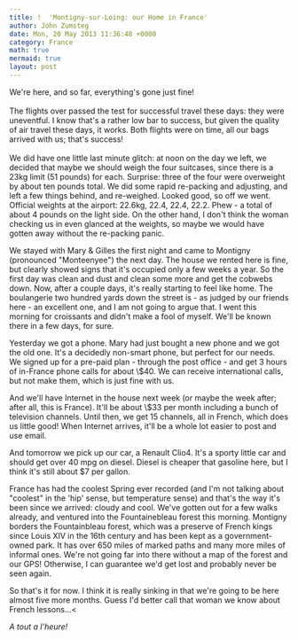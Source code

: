 ```yaml
---
title: !  'Montigny-sur-Loing: our Home in France'
author: John Zumsteg
date: Mon, 20 May 2013 11:36:48 +0000
category: France
math: true
mermaid: true
layout: post
---
```

We're here, and so far, everything's gone just fine!<br /><br />The flights over passed the test for successful travel these days: they were uneventful. I know that's a rather low bar to success, but given the quality of air travel these days, it works. Both flights were on time, all our bags arrived with us; that's success!<br /><br />We did have one little last minute glitch: at noon on the day we left, we decided that maybe we should weigh the four suitcases, since there is a 23kg limit (51 pounds) for each. Surprise: three of the four were overweight by about ten pounds total. We did some rapid re-packing and adjusting, and left a few things behind, and re-weighed. Looked good, so off we went. Official weights at the airport: 22.6kg, 22.4, 22.4, 22.2. Phew - a total of about 4 pounds on the light side. On the other hand, I don't think the woman checking us in even glanced at the weights, so maybe we would have gotten away without the re-packing panic.

We stayed with Mary &amp; Gilles the first night and came to Montigny (pronounced "Monteenyee") the next day. The house we rented here is fine, but clearly showed signs that it's occupied only a few weeks a year. So the first day was clean and dust and clean some more and get the cobwebs down. Now, after a couple days, it's really starting to feel like home. The boulangerie two hundred yards down the street is - as judged by our friends here - an excellent one, and I am not going to argue that. I went this morning for croissants and didn't make a fool of myself. We'll be known there in a few days, for sure.

Yesterday we got a phone. Mary had just bought a new phone and we got the old one. It's a decidedly non-smart phone, but perfect for our needs. We signed up for a pre-paid plan - through the post office - and get 3 hours of in-France phone calls for about \\$40. We can receive international calls, but not make them, which is just fine with us.

And we'll have Internet in the house next week (or maybe the week after; after all, this is France). It'll be about \\$33 per month including a bunch of television channels. Until then, we get 15 channels, all in French, which does us little good! When Internet arrives, it'll be a whole lot easier to post and use email.

And tomorrow we pick up our car, a Renault Clio4. It's a sporty little car and should get over 40 mpg on diesel. Diesel is cheaper that gasoline here, but I think it's still about \$7 per gallon.

France has had the coolest Spring ever recorded (and I'm not talking about "coolest" in the 'hip' sense, but temperature sense) and that's the way it's been since we arrived: cloudy and cool. We've gotten out for a few walks already, and ventured into the Fountainebleau forest this morning. Montigny borders the Fountainbleau forest, which was a preserve of French kings since Louis XIV in the 16th century and has been kept as a government-owned park. It has over 650 miles of marked paths and many more miles of informal ones. We're not going far into there without a map of the forest and our GPS! Otherwise, I can guarantee we'd get lost and probably never be seen again.

So that's it for now. I think it is really sinking in that we're going to be here almost five more months. Guess I'd better call that woman we know about French lessons...<

*A tout a l'heure!*
